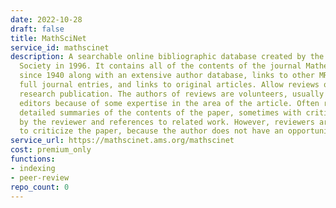 ```yaml
---
date: 2022-10-28
draft: false
title: MathSciNet
service_id: mathscinet
description: A searchable online bibliographic database created by the American Mathematical
  Society in 1996. It contains all of the contents of the journal Mathematical Reviews
  since 1940 along with an extensive author database, links to other MR entries, citations,
  full journal entries, and links to original articles. Allow reviews of every mathematical
  research publication. The authors of reviews are volunteers, usually chosen by the
  editors because of some expertise in the area of the article. Often reviews give
  detailed summaries of the contents of the paper, sometimes with critical comments
  by the reviewer and references to related work. However, reviewers are not encouraged
  to criticize the paper, because the author does not have an opportunity to respond.
service_url: https://mathscinet.ams.org/mathscinet
cost: premium_only
functions:
- indexing
- peer-review
repo_count: 0
---
```




